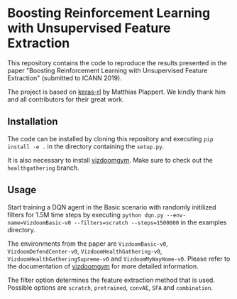 # Boosting Reinforcement Learning with Unsupervised Feature Extraction

This repository contains the code to reproduce the results presented in the paper "Boosting Reinforcement Learning with Unsupervised Feature Extraction" (submitted to ICANN 2019).

The project is based on [keras-rl](https://github.com/keras-rl/keras-rl) by Matthias Plappert. We kindly thank him and all contributors for their great work.

## Installation
The code can be installed by cloning this repository and executing `pip install -e .` in the directory containing the `setup.py`.

It is also necessary to install [vizdoomgym](https://github.com/shakenes/vizdoomgym). Make sure to check out the `healthgathering` branch.

## Usage
Start training a DQN agent in the Basic scenario with randomly initilized filters for 1.5M time steps by executing 
`python dqn.py --env-name=VizdoomBasic-v0 --filters=scratch --steps=1500000` in the examples directory.

The environments from the paper are `VizdoomBasic-v0`, `VizdoomDefendCenter-v0`, `VizdoomHealthGathering-v0`, `VizdoomHealthGatheringSupreme-v0` and `VizdoomMyWayHome-v0`. Please refer to the documentation of [vizdoomgym](https://github.com/shakenes/vizdoomgym) for more detailed information.

The filter option determines the feature extraction method that is used. Possible options are `scratch`, `pretrained`, `convAE`, `SFA` and `combination`.
